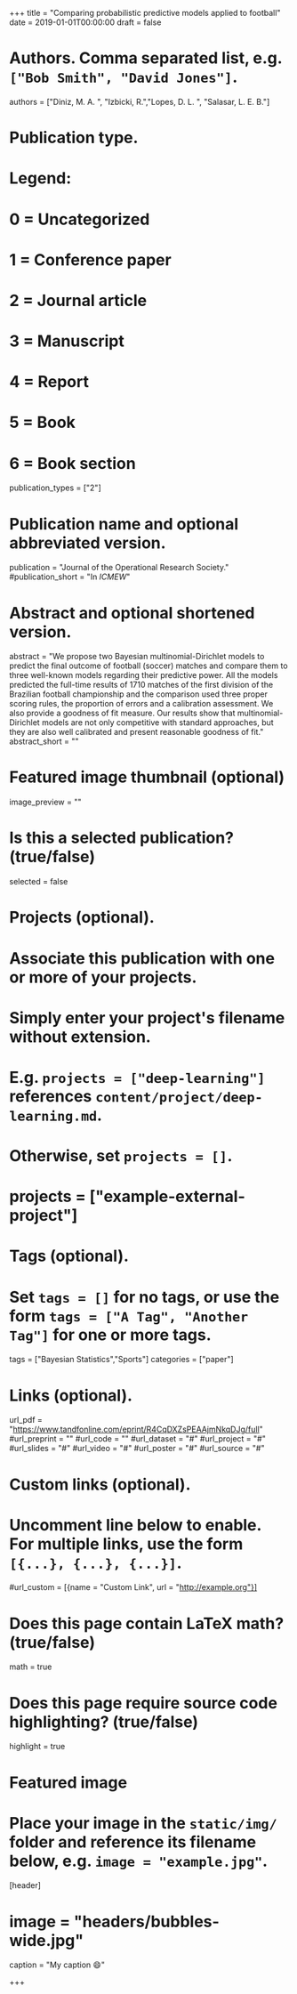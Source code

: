 +++
title = "Comparing probabilistic predictive models applied to football"
date = 2019-01-01T00:00:00
draft = false

# Authors. Comma separated list, e.g. `["Bob Smith", "David Jones"]`.
authors = ["Diniz, M. A. ", "Izbicki, R.","Lopes, D. L. ", "Salasar, L. E. B."]

# Publication type.
# Legend:
# 0 = Uncategorized
# 1 = Conference paper
# 2 = Journal article
# 3 = Manuscript
# 4 = Report
# 5 = Book
# 6 = Book section
publication_types = ["2"]

# Publication name and optional abbreviated version.
publication = "Journal of the Operational Research Society."
#publication_short = "In *ICMEW*"

# Abstract and optional shortened version.
abstract = "We propose two Bayesian multinomial-Dirichlet models to predict the final outcome of football (soccer) matches and compare them to three well-known models regarding their predictive power. All the models predicted the full-time results of 1710 matches of the first division of the Brazilian football championship and the comparison used three proper scoring rules, the proportion of errors and a calibration assessment. We also provide a goodness of fit measure. Our results show that multinomial-Dirichlet models are not only competitive with standard approaches, but they are also well calibrated and present reasonable goodness of fit."
abstract_short = ""

# Featured image thumbnail (optional)
image_preview = ""

# Is this a selected publication? (true/false)
selected = false

# Projects (optional).
#   Associate this publication with one or more of your projects.
#   Simply enter your project's filename without extension.
#   E.g. `projects = ["deep-learning"]` references `content/project/deep-learning.md`.
#   Otherwise, set `projects = []`.
# projects = ["example-external-project"]

# Tags (optional).
#   Set `tags = []` for no tags, or use the form `tags = ["A Tag", "Another Tag"]` for one or more tags.
tags = ["Bayesian Statistics","Sports"]
categories = ["paper"]

# Links (optional).
url_pdf = "https://www.tandfonline.com/eprint/R4CqDXZsPEAAjmNkqDJg/full"
#url_preprint = ""
#url_code = ""
#url_dataset = "#"
#url_project = "#"
#url_slides = "#"
#url_video = "#"
#url_poster = "#"
#url_source = "#"

# Custom links (optional).
#   Uncomment line below to enable. For multiple links, use the form `[{...}, {...}, {...}]`.
#url_custom = [{name = "Custom Link", url = "http://example.org"}]

# Does this page contain LaTeX math? (true/false)
math = true

# Does this page require source code highlighting? (true/false)
highlight = true

# Featured image
# Place your image in the `static/img/` folder and reference its filename below, e.g. `image = "example.jpg"`.
[header]
# image = "headers/bubbles-wide.jpg"
caption = "My caption :smile:"

+++

